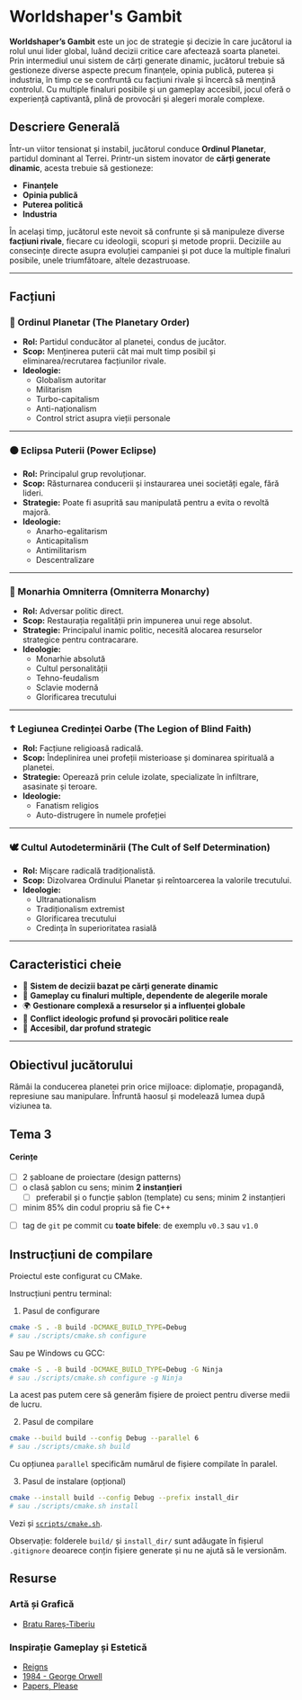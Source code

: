 # Worldshaper's Gambit

**Worldshaper’s Gambit** este un joc de strategie și decizie în care jucătorul ia rolul unui lider global, luând decizii critice care afectează soarta planetei. Prin intermediul unui sistem de cărți generate dinamic, jucătorul trebuie să gestioneze diverse aspecte precum finanțele, opinia publică, puterea și industria, în timp ce se confruntă cu facțiuni rivale și încercă să mențină controlul. Cu multiple finaluri posibile și un gameplay accesibil, jocul oferă o experiență captivantă, plină de provocări și alegeri morale complexe.

## Descriere Generală

Într-un viitor tensionat și instabil, jucătorul conduce **Ordinul Planetar**, partidul dominant al Terrei. Printr-un sistem inovator de **cărți generate dinamic**, acesta trebuie să gestioneze:

- **Finanțele**
- **Opinia publică**
- **Puterea politică**
- **Industria**

În același timp, jucătorul este nevoit să confrunte și să manipuleze diverse **facțiuni rivale**, fiecare cu ideologii, scopuri și metode proprii. Deciziile au consecințe directe asupra evoluției campaniei și pot duce la multiple finaluri posibile, unele triumfătoare, altele dezastruoase.

---

## Facțiuni

### 🔷 Ordinul Planetar (The Planetary Order)
- **Rol:** Partidul conducător al planetei, condus de jucător.
- **Scop:** Menținerea puterii cât mai mult timp posibil și eliminarea/recrutarea facțiunilor rivale.
- **Ideologie:**
  - Globalism autoritar
  - Militarism
  - Turbo-capitalism
  - Anti-naționalism
  - Control strict asupra vieții personale

---

### ⚫ Eclipsa Puterii (Power Eclipse)
- **Rol:** Principalul grup revoluționar.
- **Scop:** Răsturnarea conducerii și instaurarea unei societăți egale, fără lideri.
- **Strategie:** Poate fi asuprită sau manipulată pentru a evita o revoltă majoră.
- **Ideologie:**
  - Anarho-egalitarism
  - Anticapitalism
  - Antimilitarism
  - Descentralizare

---

### 👑 Monarhia Omniterra (Omniterra Monarchy)
- **Rol:** Adversar politic direct.
- **Scop:** Restaurația regalității prin impunerea unui rege absolut.
- **Strategie:** Principalul inamic politic, necesită alocarea resurselor strategice pentru contracarare.
- **Ideologie:**
  - Monarhie absolută
  - Cultul personalității
  - Tehno-feudalism
  - Sclavie modernă
  - Glorificarea trecutului

---

### ☦️ Legiunea Credinței Oarbe (The Legion of Blind Faith)
- **Rol:** Facțiune religioasă radicală.
- **Scop:** Îndeplinirea unei profeții misterioase și dominarea spirituală a planetei.
- **Strategie:** Operează prin celule izolate, specializate în infiltrare, asasinate și teroare.
- **Ideologie:**
  - Fanatism religios
  - Auto-distrugere în numele profeției

---

### 🕊️ Cultul Autodeterminării (The Cult of Self Determination)
- **Rol:** Mișcare radicală tradiționalistă.
- **Scop:** Dizolvarea Ordinului Planetar și reîntoarcerea la valorile trecutului.
- **Ideologie:**
  - Ultranationalism
  - Tradiționalism extremist
  - Glorificarea trecutului
  - Credința în superioritatea rasială

---

## Caracteristici cheie

- 🎴 **Sistem de decizii bazat pe cărți generate dinamic**
- 🔄 **Gameplay cu finaluri multiple, dependente de alegerile morale**
- 🌍 **Gestionare complexă a resurselor și a influenței globale**
- 🧠 **Conflict ideologic profund și provocări politice reale**
- 🎯 **Accesibil, dar profund strategic**

---

## Obiectivul jucătorului

Rămâi la conducerea planetei prin orice mijloace: diplomație, propagandă, represiune sau manipulare. Înfruntă haosul și modelează lumea după viziunea ta.

## Tema 3

#### Cerințe
- [ ] 2 șabloane de proiectare (design patterns)
- [ ] o clasă șablon cu sens; minim **2 instanțieri**
  - [ ] preferabil și o funcție șablon (template) cu sens; minim 2 instanțieri
- [ ] minim 85% din codul propriu să fie C++
<!-- - [ ] o specializare pe funcție/clasă șablon -->
- [ ] tag de `git` pe commit cu **toate bifele**: de exemplu `v0.3` sau `v1.0`

## Instrucțiuni de compilare

Proiectul este configurat cu CMake.

Instrucțiuni pentru terminal:

1. Pasul de configurare
```sh
cmake -S . -B build -DCMAKE_BUILD_TYPE=Debug
# sau ./scripts/cmake.sh configure
```

Sau pe Windows cu GCC:
```sh
cmake -S . -B build -DCMAKE_BUILD_TYPE=Debug -G Ninja
# sau ./scripts/cmake.sh configure -g Ninja
```

La acest pas putem cere să generăm fișiere de proiect pentru diverse medii de lucru.


2. Pasul de compilare
```sh
cmake --build build --config Debug --parallel 6
# sau ./scripts/cmake.sh build
```

Cu opțiunea `parallel` specificăm numărul de fișiere compilate în paralel.


3. Pasul de instalare (opțional)
```sh
cmake --install build --config Debug --prefix install_dir
# sau ./scripts/cmake.sh install
```

Vezi și [`scripts/cmake.sh`](scripts/cmake.sh).

Observație: folderele `build/` și `install_dir/` sunt adăugate în fișierul `.gitignore` deoarece
conțin fișiere generate și nu ne ajută să le versionăm.


## Resurse
### Artă și Grafică
- [Bratu Rareș-Tiberiu](https://www.linkedin.com/in/rare%C8%99-tiberiu-bratu-86b70b339/)
### Inspirație Gameplay și Estetică
- [Reigns](https://store.steampowered.com/app/474750/Reigns/)
- [1984 - George Orwell](https://en.wikipedia.org/wiki/Nineteen_Eighty-Four)
- [Papers, Please](https://store.steampowered.com/app/239030/Papers_Please/)
